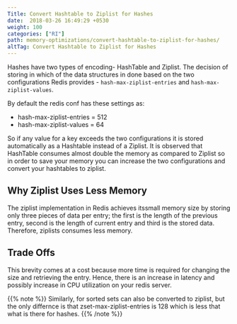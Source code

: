 ```yaml
---
Title: Convert Hashtable to Ziplist for Hashes
date:  2018-03-26 16:49:29 +0530
weight: 100
categories: ["RI"]
path: memory-optimizations/convert-hashtable-to-ziplist-for-hashes/
altTag: Convert Hashtable to Ziplist for Hashes
---
```

Hashes have two types of encoding- HashTable and Ziplist. The decision of storing in which of the data structures in done based on the two configurations Redis provides - `hash-max-ziplist-entries` and `hash-max-ziplist-values`.

By default the redis conf has these settings as:

- hash-max-ziplist-entries = 512
- hash-max-ziplist-values = 64

So if any value for a key exceeds the two configurations it is stored automatically as a Hashtable instead of a Ziplist. It is observed that HashTable consumes almost double the memory as compared to Ziplist so in order to save your memory you can increase the two configurations and convert your hashtables to ziplist.

## Why Ziplist Uses Less Memory

The ziplist implementation in Redis achieves itssmall memory size by storing only three pieces of data per entry; the first is the length of the previous entry, second is the length of current entry and third is the stored data. Therefore, ziplists consumes less memory.

## Trade Offs

This brevity comes at a cost because more time is required for changing the size and retrieving the entry. Hence, there is an increase in latency and possibly increase in CPU utilization on your redis server.

{{% note %}}
Similarly, for sorted sets can also be converted to ziplist, but the only differnce is that zset-max-ziplist-entries is 128 which is less that what is there for hashes.
{{% /note %}}
